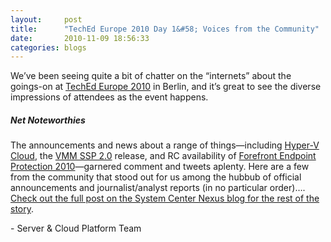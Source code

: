```yaml
---
layout:     post
title:      "TechEd Europe 2010 Day 1&#58; Voices from the Community"
date:       2010-11-09 18:56:33
categories: blogs
---
```

We’ve been seeing quite a bit of chatter on the “internets” about the goings-on at [TechEd Europe 2010](http://www.microsoft.com/europe/teched) in Berlin, and it’s great to see the diverse impressions of attendees as the event happens. 

##### Net Noteworthies

The announcements and news about a range of things—including [Hyper-V Cloud](http://www.microsoft.com/virtualization/en/us/private-cloud.aspx), the [VMM SSP 2.0](http://www.microsoft.com/systemcenter/en/us/virtual-machine-manager/vmm-self-service-portal.aspx) release, and RC availability of [Forefront Endpoint Protection 2010](http://www.microsoft.com/fep)—garnered comment and tweets aplenty. Here are a few from the community that stood out for us among the hubbub of official announcements and journalist/analyst reports (in no particular order)…. [Check out the full post on the System Center Nexus blog for the rest of the story](http://blogs.technet.com/b/systemcenter/archive/2010/11/10/teched-europe-2010-day-1-voices-from-the-community.aspx). 

\- Server & Cloud Platform Team
